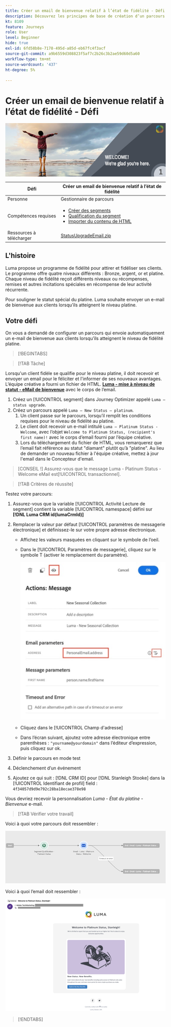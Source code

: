 ```yaml
---
title: Créer un email de bienvenue relatif à l’état de fidélité - Défi
description: Découvrez les principes de base de création d’un parcours dans la zone de travail du parcours.
kt: 8109
feature: Journeys
role: User
level: Beginner
hide: true
exl-id: 6fd58b8e-7178-495d-a85d-eb67fc4f3acf
source-git-commit: a9b6559d308823f5af7c2b26c3b2ae59d60d5a60
workflow-type: tm+mt
source-wordcount: '437'
ht-degree: 5%

---
```


# Créer un email de bienvenue relatif à l’état de fidélité - Défi

![Courriel de bienvenue relatif à l’état de fidélité - Bannière de défis](/help/challenges/assets/email-assets/luma-transactional-onboarding-1.png)

| Défi | Créer un email de bienvenue relatif à l’état de fidélité |
|---|---|
| Personne | Gestionnaire de parcours |
| Compétences requises | <ul><li>[Créer des segments](https://experienceleague.adobe.com/docs/journey-optimizer-learn/tutorials/profiles-segments-subscriptions/create-segments.html)</li> <li>[Qualification du segment](https://experienceleague.adobe.com/docs/journey-optimizer-learn/tutorials/create-journeys/use-case-read-segment-qualification.html)</li><li>[Importer du contenu de HTML](https://experienceleague.adobe.com/docs/journey-optimizer-learn/tutorials/create-messages/create-emails/import-and-author-html-email-content.html)</li></ul> |
| Ressources à télécharger | [StatusUpgradeEmail.zip](/help/challenges/assets/email-assets/StatusUpgradeEmail.zip) |

## L&#39;histoire

Luma propose un programme de fidélité pour attirer et fidéliser ses clients. Le programme offre quatre niveaux différents : Bronze, argent, or et platine. Chaque niveau de fidélité reçoit différents niveaux ou récompenses, remises et autres incitations spéciales en récompense de leur activité récurrente.

Pour souligner le statut spécial du platine. Luma souhaite envoyer un e-mail de bienvenue aux clients lorsqu’ils atteignent le niveau platine.

## Votre défi

On vous a demandé de configurer un parcours qui envoie automatiquement un e-mail de bienvenue aux clients lorsqu’ils atteignent le niveau de fidélité platine.

>[!BEGINTABS]

>[!TAB Tâche]

Lorsqu&#39;un client fidèle se qualifie pour le niveau platine, il doit recevoir et envoyer un email pour le féliciter et l&#39;informer de ses nouveaux avantages. L’équipe créative a fourni un fichier de HTML. **[Luma - mise à niveau de statut - eMail de bienvenue](/help/challenges/assets/email-assets/StatusUpgradeEmail.zip)** avec le corps de l’email.

1. Créez un [!UICONTROL segment] dans Journey Optimizer appelé `Luma – status upgrade`.
2. Créez un parcours appelé `Luma – New Status – platinum`.
   1. Un client passe sur le parcours, lorsqu’il remplit les conditions requises pour le niveau de fidélité au platine.
   2. Le client doit recevoir un e-mail intitulé `Luma – Platinum Status - Welcome`, avec l’objet `Welcome to Platinum Status, (recipient's first name)!` avec le corps d’email fourni par l’équipe créative.
   3. Lors du téléchargement du fichier de HTML, vous remarquerez que l’email fait référence au statut &quot;diamant&quot; plutôt qu’à &quot;platine&quot;. Au lieu de demander un nouveau fichier à l&#39;équipe créative, mettez à jour l&#39;email dans le Concepteur d&#39;email.

>[CONSEIL !]
> Assurez-vous que le message Luma - Platinum Status - Welcome eMail est[!UICONTROL transactionnel].


>[!TAB Critères de réussite]

Testez votre parcours:

1. Assurez-vous que la variable [!UICONTROL Activité Lecture de segment] contient la variable [!UICONTROL namespace] défini sur **[!DNL Luma CRM id(lumaCrmId)]**
2. Remplacer la valeur par défaut [!UICONTROL paramètres de messagerie électronique] et définissez-le sur votre propre adresse électronique.
   * Affichez les valeurs masquées en cliquant sur le symbole de l’oeil.
   * Dans le [!UICONTROL Paramètres de messagerie], cliquez sur le symbole T (activer le remplacement du paramètre).

       ![Remplacer les paramètres de courrier électronique](/help/challenges/assets/c3-override-email-paramters.jpg)
   
   * Cliquez dans le [!UICONTROL Champ d&#39;adresse]
   * Dans l’écran suivant, ajoutez votre adresse électronique entre parenthèses : `"yourname@yourdomain"` dans l’éditeur d’expression, puis cliquez sur ok.


3. Définir le parcours en mode test
4. Déclenchement d’un événement
5. Ajoutez ce qui suit : [!DNL CRM ID] pour [!DNL Stanleigh Stooke] dans la [!UICONTROL Identifiant de profil] field : `4f34057d9d9e792c28ba18ecae378e98`

Vous devriez recevoir la personnalisation *Luma - État du platine - Bienvenue* e-mail.

>[!TAB Vérifier votre travail]

Voici à quoi votre parcours doit ressembler :

![platinum-status-upgrade-parcours](/help/challenges/assets/journey-luma-status-upgrade.png)


Voici à quoi l’email doit ressembler :

![Luma - mise à niveau de statut - eMail de bienvenue](/help/challenges/assets/status-upgrade-welcome-email.png)

>[!ENDTABS]
